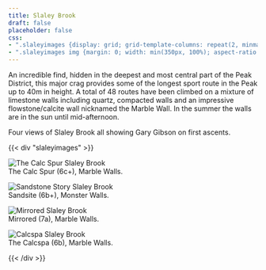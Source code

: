 ```yaml
---
title: Slaley Brook
draft: false
placeholder: false
css:
- ".slaleyimages {display: grid; grid-template-columns: repeat(2, minmax(150px, 350px)); justify-content: center; gap: min(1.5vw, 1em);} "
- ".slaleyimages img {margin: 0; width: min(350px, 100%); aspect-ratio: 3 /4.5 ; object-fit: cover;}"
---
```





An incredible find, hidden in the deepest and most central part of the Peak District, this major crag provides some of the longest sport route in the Peak up to 40m in height. A total of 48 routes have been climbed on a mixture of limestone walls including quartz, compacted walls and an impressive flowstone/calcite wall nicknamed the Marble Wall. In the summer the walls are in the sun until mid-afternoon.

Four views of Slaley Brook all showing Gary Gibson on first ascents.


{{< div "slaleyimages" >}}

![The Calc Spur Slaley Brook](/img/peak/matlock/Calc-Spur.jpg "The Calc Spur")  
The Calc Spur (6c+), Marble Walls.

![Sandstone Story Slaley Brook](/img/peak/matlock/Sandstone-Story.jpg "Sandstone Story")  
Sandsite (6b+), Monster Walls.

![Mirrored Slaley Brook](/img/peak/matlock/Mirrored.jpg "Mirrored")  
Mirrored (7a), Marble Walls.

![Calcspa Slaley Brook](/img/peak/matlock/Calcspa-1.jpg "The Calc Spa")  
The Calcspa (6b), Marble Walls.

{{< /div >}}


